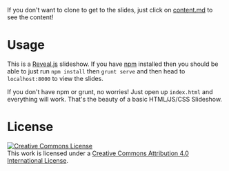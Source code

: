 If you don't want to clone to get to the slides, just click on
[content.md](content.md) to see the content!

Usage
=====

This is a [Reveal.js](http://revealjs.jit.su/ "Reveal.JS Home Page") slideshow.
If you have [npm](https://npmjs.org/ "NPM Homepage") installed then you should
be able to just run `npm install` then `grunt serve` and then head to
`localhost:8000` to view the slides. 

If you don't have npm or grunt, no worries! Just open up `index.html` and
everything will work. That's the beauty of a basic HTML/JS/CSS Slideshow.

License
=======

<a rel="license" href="http://creativecommons.org/licenses/by/4.0/deed.en_US"><img alt="Creative Commons License" style="border-width:0" src="http://i.creativecommons.org/l/by/4.0/88x31.png" /></a><br />This work is licensed under a <a rel="license" href="http://creativecommons.org/licenses/by/4.0/deed.en_US">Creative Commons Attribution 4.0 International License</a>.
